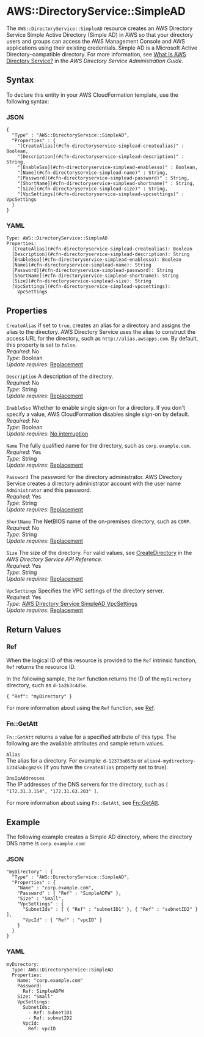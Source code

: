 # AWS::DirectoryService::SimpleAD<a name="aws-resource-directoryservice-simplead"></a>

The `AWS::DirectoryService::SimpleAD` resource creates an AWS Directory Service Simple Active Directory \(Simple AD\) in AWS so that your directory users and groups can access the AWS Management Console and AWS applications using their existing credentials\. Simple AD is a Microsoft Active Directory–compatible directory\. For more information, see [What Is AWS Directory Service?](https://docs.aws.amazon.com/directoryservice/latest/admin-guide/what_is.html) in the *AWS Directory Service Administration Guide*\.

## Syntax<a name="aws-resource-directoryservice-simplead-syntax"></a>

To declare this entity in your AWS CloudFormation template, use the following syntax:

### JSON<a name="aws-resource-directoryservice-simplead-syntax.json"></a>

```
{
  "Type" : "AWS::DirectoryService::SimpleAD",
  "Properties" : {
    "[CreateAlias](#cfn-directoryservice-simplead-createalias)" : Boolean,
    "[Description](#cfn-directoryservice-simplead-description)" : String,
    "[EnableSso](#cfn-directoryservice-simplead-enablesso)" : Boolean,
    "[Name](#cfn-directoryservice-simplead-name)" : String,
    "[Password](#cfn-directoryservice-simplead-password)" : String,
    "[ShortName](#cfn-directoryservice-simplead-shortname)" : String,
    "[Size](#cfn-directoryservice-simplead-size)" : String,
    "[VpcSettings](#cfn-directoryservice-simplead-vpcsettings)" : VpcSettings
  }
}
```

### YAML<a name="aws-resource-directoryservice-simplead-syntax.yaml"></a>

```
Type: AWS::DirectoryService::SimpleAD
Properties:
  [CreateAlias](#cfn-directoryservice-simplead-createalias): Boolean
  [Description](#cfn-directoryservice-simplead-description): String
  [EnableSso](#cfn-directoryservice-simplead-enablesso): Boolean
  [Name](#cfn-directoryservice-simplead-name): String
  [Password](#cfn-directoryservice-simplead-password): String
  [ShortName](#cfn-directoryservice-simplead-shortname): String
  [Size](#cfn-directoryservice-simplead-size): String
  [VpcSettings](#cfn-directoryservice-simplead-vpcsettings):
    VpcSettings
```

## Properties<a name="w13ab1c21c10c96c17b9"></a>

`CreateAlias`  <a name="cfn-directoryservice-simplead-createalias"></a>
If set to `true`, creates an alias for a directory and assigns the alias to the directory\. AWS Directory Service uses the alias to construct the access URL for the directory, such as `http://alias.awsapps.com`\. By default, this property is set to `false`\.  
*Required*: No  
*Type*: Boolean  
*Update requires*: [Replacement](using-cfn-updating-stacks-update-behaviors.md#update-replacement)

`Description`  <a name="cfn-directoryservice-simplead-description"></a>
A description of the directory\.  
*Required*: No  
*Type*: String  
*Update requires*: [Replacement](using-cfn-updating-stacks-update-behaviors.md#update-replacement)

`EnableSso`  <a name="cfn-directoryservice-simplead-enablesso"></a>
Whether to enable single sign\-on for a directory\. If you don't specify a value, AWS CloudFormation disables single sign\-on by default\.  
*Required*: No  
*Type*: Boolean  
*Update requires*: [No interruption](using-cfn-updating-stacks-update-behaviors.md#update-no-interrupt)

`Name`  <a name="cfn-directoryservice-simplead-name"></a>
The fully qualified name for the directory, such as `corp.example.com`\.  
*Required*: Yes  
*Type*: String  
*Update requires*: [Replacement](using-cfn-updating-stacks-update-behaviors.md#update-replacement)

`Password`  <a name="cfn-directoryservice-simplead-password"></a>
The password for the directory administrator\. AWS Directory Service creates a directory administrator account with the user name `Administrator` and this password\.  
*Required*: Yes  
*Type*: String  
*Update requires*: [Replacement](using-cfn-updating-stacks-update-behaviors.md#update-replacement)

`ShortName`  <a name="cfn-directoryservice-simplead-shortname"></a>
The NetBIOS name of the on\-premises directory, such as `CORP`\.  
*Required*: No  
*Type*: String  
*Update requires*: [Replacement](using-cfn-updating-stacks-update-behaviors.md#update-replacement)

`Size`  <a name="cfn-directoryservice-simplead-size"></a>
The size of the directory\. For valid values, see [CreateDirectory](https://docs.aws.amazon.com/directoryservice/latest/devguide/API_CreateDirectory.html) in the *AWS Directory Service API Reference*\.  
*Required*: Yes  
*Type*: String  
*Update requires*: [Replacement](using-cfn-updating-stacks-update-behaviors.md#update-replacement)

`VpcSettings`  <a name="cfn-directoryservice-simplead-vpcsettings"></a>
Specifies the VPC settings of the directory server\.  
*Required*: Yes  
*Type*: [AWS Directory Service SimpleAD VpcSettings](aws-properties-directoryservice-simplead-vpcsettings.md)  
*Update requires*: [Replacement](using-cfn-updating-stacks-update-behaviors.md#update-replacement)

## Return Values<a name="w13ab1c21c10c96c17c11"></a>

### Ref<a name="w13ab1c21c10c96c17c11b2"></a>

When the logical ID of this resource is provided to the `Ref` intrinsic function, `Ref` returns the resource ID\.

In the following sample, the `Ref` function returns the ID of the `myDirectory` directory, such as `d-1a2b3c4d5e`\.

```
{ "Ref": "myDirectory" }
```

For more information about using the `Ref` function, see [Ref](intrinsic-function-reference-ref.md)\.

### Fn::GetAtt<a name="w13ab1c21c10c96c17c11b4"></a>

`Fn::GetAtt` returns a value for a specified attribute of this type\. The following are the available attributes and sample return values\.

`Alias`  
The alias for a directory\. For example: `d-12373a053a` or `alias4-mydirectory-12345abcgmzsk` \(if you have the `CreateAlias` property set to true\)\.

`DnsIpAddresses`  
The IP addresses of the DNS servers for the directory, such as `[ "172.31.3.154", "172.31.63.203" ]`\.

For more information about using `Fn::GetAtt`, see [Fn::GetAtt](intrinsic-function-reference-getatt.md)\.

## Example<a name="w13ab1c21c10c96c17c13"></a>

The following example creates a Simple AD directory, where the directory DNS name is `corp.example.com`:

### JSON<a name="aws-resource-directoryservice-simplead-example.json"></a>

```
"myDirectory" : {
  "Type" : "AWS::DirectoryService::SimpleAD",
  "Properties" : {
    "Name" : "corp.example.com",
    "Password" : { "Ref" : "SimpleADPW" },
    "Size" : "Small",
    "VpcSettings" : { 
      "SubnetIds" : [ { "Ref" : "subnetID1" }, { "Ref" : "subnetID2" } ],
      "VpcId" : { "Ref" : "vpcID" }
    }
  }
}
```

### YAML<a name="aws-resource-directoryservice-simplead-example.yaml"></a>

```
myDirectory: 
  Type: AWS::DirectoryService::SimpleAD
  Properties: 
    Name: "corp.example.com"
    Password: 
      Ref: SimpleADPW
    Size: "Small"
    VpcSettings: 
      SubnetIds: 
        - Ref: subnetID1
        - Ref: subnetID2
      VpcId: 
        Ref: vpcID
```